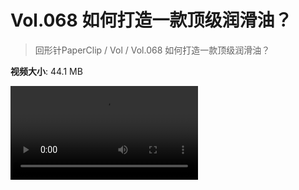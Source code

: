 # Vol.068 如何打造一款顶级润滑油？

> 回形针PaperClip / Vol / Vol.068 如何打造一款顶级润滑油？

**视频大小**: 44.1 MB

<div class="video"><video src="https://file.hsyhx.top/archive/PaperClip/Vol/068.mp4" controls preload>🤔 您的浏览器不支持 video 标签</video></div>